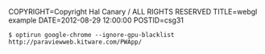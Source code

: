 COPYRIGHT=Copyright Hal Canary / ALL RIGHTS RESERVED
TITLE=webgl example
DATE=2012-08-29 12:00:00
POSTID=csg31

`$ optirun google-chrome --ignore-gpu-blacklist http://paraviewweb.kitware.com/PWApp/`
